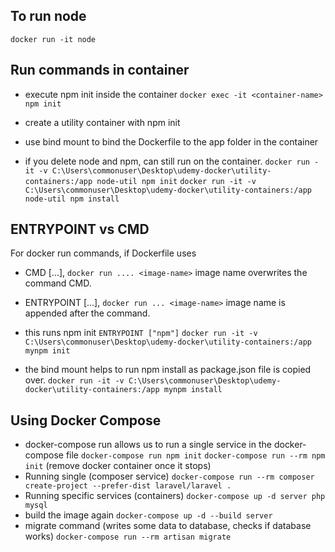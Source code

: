 ## To run node

`docker run -it node`

## Run commands in container

- execute npm init inside the container
  `docker exec -it <container-name> npm init`

- create a utility container with npm init
- use bind mount to bind the Dockerfile to the app folder in the container
- if you delete node and npm, can still run on the container.
  `docker run -it -v C:\Users\commonuser\Desktop\udemy-docker\utility-containers:/app node-util npm init`
  `docker run -it -v C:\Users\commonuser\Desktop\udemy-docker\utility-containers:/app node-util npm install`

## ENTRYPOINT vs CMD

For docker run commands, if Dockerfile uses

- CMD [...], `docker run .... <image-name>` image name overwrites the command CMD.
- ENTRYPOINT [...], `docker run ... <image-name>` image name is appended after the command.

- this runs npm init
  `ENTRYPOINT ["npm"]`
  `docker run -it -v C:\Users\commonuser\Desktop\udemy-docker\utility-containers:/app mynpm init`
- the bind mount helps to run npm install as package.json file is copied over.
  `docker run -it -v C:\Users\commonuser\Desktop\udemy-docker\utility-containers:/app mynpm install`

## Using Docker Compose

- docker-compose run allows us to run a single service in the docker-compose file
  `docker-compose run npm init`
  `docker-compose run --rm npm init` (remove docker container once it stops)
- Running single (composer service)
  `docker-compose run --rm composer create-project --prefer-dist laravel/laravel .`
- Running specific services (containers)
  `docker-compose up -d server php mysql`
- build the image again
  `docker-compose up -d --build server`
- migrate command (writes some data to database, checks if database works)
  `docker-compose run --rm artisan migrate`
